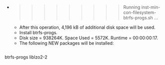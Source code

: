 * >>>>>>>>> Running inst-min-con-filesystem-btrfs-progs.sh ...
  * After this operation, 4,196 kB of additional disk space will be used.
  * Install btrfs-progs.
  * Disk size = 938264K. Space Used = 5572K. Runtime = 00:00:00:17.
  * The following NEW packages will be installed:
  ```bash
btrfs-progs liblzo2-2
  ```
